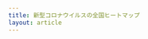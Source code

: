 ```yaml
---
title: 新型コロナウイルスの全国ヒートマップ
layout: article
---
```


<div id="info">
    <time id="date"></time>
    <span id="num"></span>
</div>

<div id="jp-map"></div>

<style>
svg{
    max-width: 100%;
}
svg path{
    transition: .3s;
}
#date{
    font-size: 32px;
}
#num{
    font-size: 48px;
    margin-left: 24px;
}
</style>

<script>
mapfulluri = true
</script>
<script src="https://himeyama.github.io/SARS-CoV-2/main.js"></script>